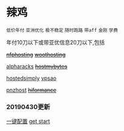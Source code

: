 # 辣鸡
`低价年付` `亚洲优化` `极不稳定` `随时跑路` `带aff` `金刚` `学费` 

年付10刀以下或带亚优信息20刀以下,包括

~~[nfphosting](https://portal.nfphosting.com)~~
~~[woothosting](https://www.woothosting.com/pulse)~~

[alpharacks](https://www.alpharacks.com/myrack)
~~[hostmybytes](https://clients.hostmybytes.com)~~

[hostedsimply](https://secure.hostedsimply.com)
[vpsao](https://www.vpsao.com/hub)

[pnzhost](https://harmony.pnzhost.com)
~~[hiformance](https://my.hiformance.com)~~
### 20190430更新
[一键配置](/ins) [get start](/main)



